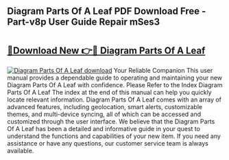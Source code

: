 ## Diagram Parts Of A Leaf PDF Download Free - Part-v8p User Guide Repair mSes3

# <h2><a href="http://dfrhis6.blite.top/?on=Diagram+Parts+Of+A+Leaf">🔗Download New 👉🔴 Diagram Parts Of A Leaf</a></h2>

[![Diagram Parts Of A Leaf download](https://i.imgur.com/lujVjoI.png)](http://dfrhis6.blite.top/?on=Diagram+Parts+Of+A+Leaf)
Your Reliable Companion This user manual provides a dependable guide to operating and maintaining your new Diagram Parts Of A Leaf with confidence. Please Refer to the Index Diagram Parts Of A Leaf The index at the end of this manual can help you quickly locate relevant information. Diagram Parts Of A Leaf comes with an array of advanced features, including geolocation, smart alerts, customizable themes, and multi-device syncing, all of which can be accessed and customized through the user interface. We believe that the Diagram Parts Of A Leaf has been a detailed and informative guide in your quest to understand the functions and capabilities of your new item. If you need any assistance or have any questions, our customer service team is always available.
